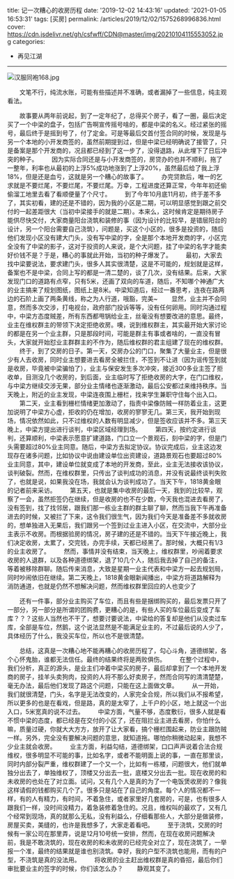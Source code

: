 title: 记一次糟心的收房历程
date: '2019-12-02 14:43:16'
updated: '2021-01-05 16:53:31'
tags: [买房]
permalink: /articles/2019/12/02/1575268996836.html
cover: https://cdn.jsdelivr.net/gh/csfwff/CDN@master/img/20210104115553052.jpg
categories: 
- 再见江湖
---
![汉服同袍168.jpg](https://cdn.jsdelivr.net/gh/csfwff/CDN@master/img/20210104115553052.jpg)

&emsp;&emsp;文笔不行，纯流水账，可能有些描述并不准确，或者漏掉了一些信息，纯主观看法。

&emsp;&emsp;故事要从两年前说起，到了一定年纪了，总得买个房子，看了一圈，最后决定买了一个中梁的盘子，包括广告啊宣传摇号啥的，都是中梁的名义。经过紧张的摇号，最后终于是摇到号了，付了定金。可是等最后交首付签合同的时候，发现是与另一个本地的小开发商签的，虽然前期提到过，但是中梁已经明确说了接管了，只是备案是那个开发商的，况且都已经到了这一步了，没得退路，从此埋下了日后冲突的种子。
&emsp;&emsp;因为实际合同还是与小开发商签的，房贷办的也并不顺利，拖了一整年，利率也从最初的上浮5%成功地涨到了上浮20%，虽然最后给了我上浮18%，但是还是血亏，这就是另一个糟心的故事了。
&emsp;&emsp;办完贷款后，唯一的乞求就是不要烂尾，不要烂尾，不要烂尾。万幸，工程进度还算正常，今年年初还偷偷溜工地里去看了看顺便量了个尺寸。
&emsp;&emsp;到了今年10月底11月初，终于差不多了，其实初看，建的还是不错的，因为我的小区是二期，可以明显感觉到跟之前交付的一起差距很大（当初中梁接手的就是二期）。本来么，这时候肯定是期待房子能供尽快交付，大家商量阳台浇筑和装修的事（因为设计的比较早，是错层阳台的设计，另一个阳台需要自己浇筑），问题是，买这个小区的，很多是投资的，随后他们发现小区没有建大门头，没有写中梁的字，全是那个本地开发商的字，小区完全没有了中梁的影子，这对于投资的人来说，是个大问题，挂了中梁的名字才能卖好价钱不是？于是，糟心的事就此开始，当初的种子爆发了。
&emsp;&emsp;最初，大家去找中梁要说法，要求建门头，很多人其实很清楚，这是不可能的，规划就是这样，备案也不是中梁，合同上写的都是一清二楚的，谈了几次，没有结果。后来，大家发现门口的道路有点窄，只有5米，还画了双向的车道，随后，不知哪个神通广大的业主搞来了规划图纸，图纸上是8米。中梁知道后，经过一番思考，连夜在路两边的石阶上画了两条黄线，称之为人行道，哦豁，完美~
&emsp;&emsp;显然，业主并不会同意，然而多次交涉，打电视台，政府部门投诉等等，没有任何卵用。同时沟通过程中，中梁方态度贼差，所有东西都甩锅给业主，丝毫没有想要改进的意思。最终，业主在维权群主的带领下决定拒绝收房。噢，说到维权群主，其实最开始大家讨论的都是在另一个业主群，只是那段时间，可能是群主有事或者啥的，一直没有冒头，大家就开始怼业主群群主的不作为，随后维权群的君主组建了现在的维权群。
&emsp;&emsp;终于，到了交房的日子。第一天，交房办公的门口，聚集了大量业主，但是很少有人去收房，同时业主想要进去看房全被拦住，不签到不让进（因为谣传签到就是收房，毕竟被中梁骗怕了），业主与保安发生多次冲突，接近300多业主签了拒收单，目测没几个收房的，到后面，业主临时写了拒绝收房的大字，在门口维权，与中梁方继续交涉无果，部分业主情绪也逐渐激动，最后公安都过来维持秩序。当天晚上，附近的业主发现，中梁连夜围上栅栏，找来学生兼职守住每个出入口。
&emsp;&emsp;第二天，业主看到栅栏情绪更加激动了，指责中梁像防贼一样防着业主，这更加说明了中梁方心虚，拒收的仍在增加，收房的寥寥无几。第三天，我开始到现场，情况依然如此，只不过维权的人数有明显减少，但是签收应该并不多。第三天晚上，中梁方提出进行谈判，中梁区域经理到场。
&emsp;&emsp;第四天，按约定进行谈判，还算顺利，中梁表示愿意扩建道路，门口立一个景观石，刻中梁的字，但是门头需要超过80%业主同意。随后，中梁方去拟定协议。协议完成后，业主这边发现存在诸多问题，比如协议中说由建设单位出资建设，道路景观石也要超过80%业主同意，其中，建设单位就变成了本地的开发商，至此，业主无法接收该协议，谈判破裂。然而，在维权群里，只传出了谈判成功的消息，并没有说最终谈判失败了，也就是说，如果我没在场，我就会认为谈判成功了。当天下午，1818黄金眼的记者前来采访。
&emsp;&emsp;第五天，也就是集中收房的最后一天，我到的比较早，观察了一会，虽然拒签仍在继续，但是收房的也不在少数，今天我也混进去看房了，没有签到，找了找邻居，跟我们那一栋业主群的群主聊了聊，然而当我下午再准备进去的时候，又被拦了下来，这令我们很生气，因为我们今天是准备差不多就收房的，想单独进入无果后，我们跟另一个签到过业主进入小区，在交流中，大部分业主表示不收房。而根据验房的情况，房子建的还是不错的。当天下午接近晚上，我们决定收房，太累了，交完钱，办完手续，天都已经黑了。那时候，大概只有1/3的业主收房了。
&emsp;&emsp;然而，事情并没有结束，当天晚上，维权群里，吵闹着要求收房的人退群，以及各种道德绑架，退了10几个人，随后我去掉了自己的备注，等着被移除群聊。随后传来消息，大致是星期一业主代表和中梁方一起去规划局，同时吵闹依旧在继续。第二天晚上，1818黄金眼新闻播出，中梁方将道路解释为消防通道，也就是仍然不想解决问题，然而维权群里回应的人也变少了

&emsp;&emsp;还有一件事，部分业主购买了车位，而且有些是捆绑购买的，最后发票只开了一部分，另一部分是所谓的团购费，更糟心的是，有些人买的车位最后变成了车库？？？这些人当然也不干了，想要讨要说法，中梁给的答复却是他们从没卖过车库，全部是车位，然鹅，这个说法显然是不能满足业主的，不过最后说的人少了，具体经历了什么，我没买车位，所以也不是很清楚。

&emsp;&emsp;总结，这真是一次糟心地不能再糟心的收房历程了，勾心斗角，道德绑架，各个心怀鬼胎，谁都无法信任。最终的结果终将是两败俱伤。
&emsp;&emsp;在整个过程中，我们分析，真正的源头，是业主们冲着中梁买的房子，最后却拿到了一个本地开发商的房子，挂羊头卖狗肉，投资的人将不那么好卖房子，然而合同写的清清楚楚，毫无办法，最后他们发现了路这个问题，只能在这上面做文章。
&emsp;&emsp;从一开始，我们就很清楚，门头，名字是无法改变的，人家完全合规，所以我们从不报希望，所以更多的也是在看戏，但是路，真的是太窄了，上千户的小区，地上就这一个出入口，5米宽真的说不过去。
&emsp;&emsp;中梁方面，气量不够，态度敷衍，很多人就是看不惯中梁的态度，都已经是在交付的小区了，还在阻拦业主进去看房，你怕什么嘛，质量过硬，你就大大方方，放开了让大家看，搞个栅栏围起来，防业主跟防贼一样。另外，完全没有要解决问题的意思，就知道拖。哪怕你稍微动起来，我想不少业主就会收房。
&emsp;&emsp;业主方面，利益勾结，道德绑架，口口声声说着合法合规维权，很多明显不可能的事，比如名字，或者不能明面上说的事，一直在那里谈，同时内部分裂严重，维权群建了一个又一个，比如有一栋楼，问题很大，他们就单独分出去了，单独维权了，顶楼又分出去一批，底楼又分出去一批。现在收房的和未收房的也处在了对立面。试问，又有几个人是真的为了一个电饭煲收房的？像我这样请假的钱都购买几个了。很多只是站在了自己的角度。每个人的情况都不一样，有的人有精力，有时间，不着急住，或者家里好几套房的，可是，也有很多人跟我们一样，没时间没精力，着急装修着急住的。况且，维权叫的最欢了，又有几个经常到现场，真的就那么无私，没有利益么，仔细看那些人，大部分是做装修，房屋买卖，美缝的，也许是我想多了，大家走着看吧。
&emsp;&emsp;至于浇筑，交房的时候有一家公司在那里弄，说是12月10号统一安排，然而，在现在收房问题解决前，我是不敢浇筑的，现在收房的和未收房的已经完全对立了，现在浇筑了，一举报一个准，最终的结果就是谁也别浇筑。幸好，我的户型不浇筑也能用，而有的户型，不浇筑是真的没法用。
&emsp;&emsp;将收房的业主赶出维权群是真的昏招，最后你们审批要业主的签字的时候，你们该怎么办？
&emsp;&emsp;静观其变了。

